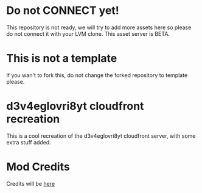# Do not CONNECT yet!

This repository is not ready, we will try to add more assets here so please do not connect it with your LVM clone. This asset server is BETA.

# This is not a template
If you wan't to fork this, do not change the forked repository to template please.

# d3v4eglovri8yt cloudfront recreation
 
This is a cool recreation of the d3v4eglovri8yt cloudfront server, with some extra stuff added.

# Mod Credits

Credits will be [here](https://zyrusplaysanimations.github.io/Wrapper-Online-Plus-Assets-Beta/credits)
